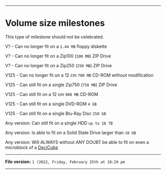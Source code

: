 
***

# Volume size milestones

This type of milestone should not be celebrated.

V? - Can no longer fit on a `1.44 MB` floppy diskette

V? - Can no longer fit on a Zip100 (`100 MB`) ZIP Drive

V? - Can no longer fit on a Zip250 (`250 MB`) ZIP Drive

V125 - Can no longer fit on a 12 cm `700 MB` CD-ROM without modification

V125 - Can still fit on a single Zip750 (`750 MB`) ZIP Drive

V125 - Can still fit on a 12 cm `900 MB` CD-ROM

V125 - Can still fit on a single DVD-ROM `4 GB`

V125 - Can still fit on a single Blu-Ray Disc `250 GB`

Any version: Can still fit on a single HDD `up to 16 TB`

Any version: Is able to fit on a Solid State Drive larger than `10 GB`

Any version: Will ALWAYS without ANY DOUBT be able to fit on even a microblock of a [DeciCube](https://github.com/seanpm2001/DeciCube/)

***

**File version:** `1 (2022, Friday, February 25th at 10:29 pm`

***
